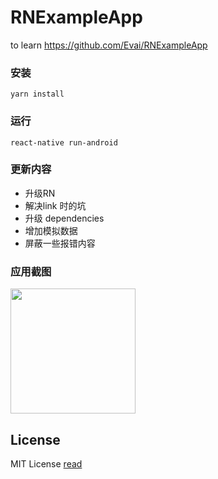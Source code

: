# RNExampleApp
to learn  https://github.com/Evai/RNExampleApp


### 安装

```
yarn install
```


### 运行

```
react-native run-android
```

### 更新内容
- 升级RN
- 解决link 时的坑
- 升级 dependencies
- 增加模拟数据
- 屏蔽一些报错内容

### 应用截图
<p align="left">
<img width=200 title="" src="https://github.com/mg365/RNExampleApp/blob/master/images/pic.png">
</p>


## License
MIT License [read](https://github.com/Evai/RNExampleApp/blob/master/LICENSE)